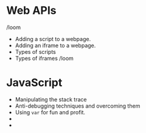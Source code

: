 # Web APIs
/loom
- Adding a script to a webpage.
- Adding an iframe to a webpage.
- Types of scripts
- Types of iframes
/loom
# JavaScript
- Manipulating the stack trace
- Anti-debugging techniques and overcoming them
- Using `var` for fun and profit.
- 
- 
